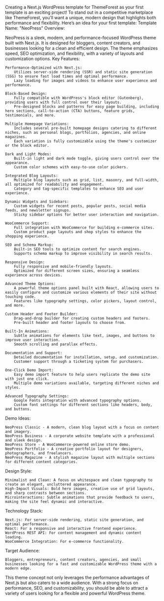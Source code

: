 Creating a Next.js WordPress template for ThemeForest as your first template is an exciting project! To stand out in a competitive marketplace like ThemeForest, you’ll want a unique, modern design that highlights both performance and flexibility. Here’s an idea for your first template:
Template Name: "NeoPress"
Overview:

NeoPress is a sleek, modern, and performance-focused WordPress theme built with Next.js. It is designed for bloggers, content creators, and businesses looking for a clean and efficient design. The theme emphasizes speed, SEO optimization, and flexibility, with a variety of layouts and customization options.
Key Features:

    Performance-Optimized with Next.js:
        Utilizes server-side rendering (SSR) and static site generation (SSG) to ensure fast load times and optimal performance.
        Lazy loading for images and videos to enhance user experience and performance.

    Block-Based Design:
        Fully compatible with WordPress's block editor (Gutenberg), providing users with full control over their layouts.
        Pre-designed blocks and patterns for easy page building, including hero sections, call-to-action (CTA) buttons, feature grids, testimonials, and more.

    Multiple Homepage Variations:
        Includes several pre-built homepage designs catering to different niches, such as personal blogs, portfolios, agencies, and online magazines.
        Each variation is fully customizable using the theme's customizer or the block editor.

    Dark and Light Modes:
        Built-in light and dark mode toggle, giving users control over the appearance.
        Custom color schemes with easy-to-use color pickers.

    Integrated Blog Layouts:
        Multiple blog layouts such as grid, list, masonry, and full-width, all optimized for readability and engagement.
        Category and tag-specific templates to enhance SEO and user experience.

    Dynamic Widgets and Sidebars:
        Custom widgets for recent posts, popular posts, social media feeds, and newsletter signups.
        Sticky sidebar options for better user interaction and navigation.

    WooCommerce Support:
        Full integration with WooCommerce for building e-commerce sites.
        Custom product page layouts and shop styles to enhance the shopping experience.

    SEO and Schema Markup:
        Built-in SEO tools to optimize content for search engines.
        Supports schema markup to improve visibility in search results.

    Responsive Design:
        Fully responsive and mobile-friendly layouts.
        Optimized for different screen sizes, ensuring a seamless experience across devices.

    Advanced Theme Options:
        A powerful theme options panel built with React, allowing users to easily configure and customize various elements of their site without touching code.
        Features like typography settings, color pickers, layout control, and more.

    Custom Header and Footer Builder:
        Drag-and-drop builder for creating custom headers and footers.
        Pre-built header and footer layouts to choose from.

    Built-In Animations:
        Subtle animations for elements like text, images, and buttons to improve user interaction.
        Smooth scrolling and parallax effects.

    Documentation and Support:
        Detailed documentation for installation, setup, and customization.
        Customer support through a ticketing system for purchasers.

    One-Click Demo Import:
        Easy demo import feature to help users replicate the demo site with just one click.
        Multiple demo variations available, targeting different niches and styles.

    Advanced Typography Settings:
        Google Fonts integration with advanced typography options.
        Custom font settings for different sections like headers, body, and buttons.

Demo Ideas:

    NeoPress Classic - A modern, clean blog layout with a focus on content and imagery.
    NeoPress Business - A corporate website template with a professional and sleek design.
    NeoPress Store - A WooCommerce-powered online store demo.
    NeoPress Portfolio - A creative portfolio layout for designers, photographers, and freelancers.
    NeoPress Magazine - A stylish magazine layout with multiple sections for different content categories.

Design Style:

    Minimalist and Clean: A focus on whitespace and clean typography to create an elegant, uncluttered appearance.
    High-Impact Visuals: Bold hero images, creative use of grid layouts, and sharp contrasts between sections.
    Microinteractions: Subtle animations that provide feedback to users, making the site feel dynamic and interactive.

Technology Stack:

    Next.js: For server-side rendering, static site generation, and optimal performance.
    React: For a responsive and interactive frontend experience.
    WordPress REST API: For content management and dynamic content loading.
    WooCommerce Integration: For e-commerce functionality.

Target Audience:

    Bloggers, entrepreneurs, content creators, agencies, and small businesses looking for a fast and customizable WordPress theme with a modern edge.

This theme concept not only leverages the performance advantages of Next.js but also caters to a wide audience. With a strong focus on performance, SEO, and customizability, you should be able to attract a variety of users looking for a flexible and powerful WordPress theme.
